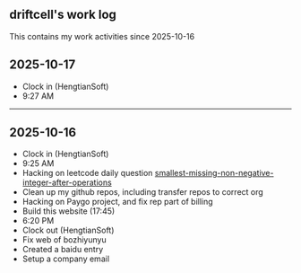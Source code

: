 ## driftcell's work log

This contains my work activities since 2025-10-16

## 2025-10-17

- Clock in (HengtianSoft)
- 9:27 AM

---

## 2025-10-16

- Clock in (HengtianSoft)
- 9:25 AM
- Hacking on leetcode daily question [smallest-missing-non-negative-integer-after-operations](https://leetcode.cn/problems/smallest-missing-non-negative-integer-after-operations/description/?envType=daily-question&envId=2025-10-16)
- Clean up my github repos, including transfer repos to correct org
- Hacking on Paygo project, and fix rep part of billing
- Build this website (17:45)
- 6:20 PM
- Clock out (HengtianSoft)
- Fix web of bozhiyunyu
- Created a baidu entry
- Setup a company email
